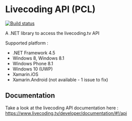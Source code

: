 # Livecoding API (PCL)

[![Build status](https://ci.appveyor.com/api/projects/status/4vkocg0u74gep51u?svg=true)](https://ci.appveyor.com/project/Odonno/livecoding-api-pcl)

A .NET library to access the livecoding.tv API

Supported platform :

- .NET Framework 4.5
- Windows 8, Windows 8.1
- Windows Phone 8.1
- Windows 10 (UWP)
- Xamarin.iOS
- Xamarin.Android (not available - 1 issue to fix)

## Documentation

Take a look at the livecoding API documentation here : https://www.livecoding.tv/developer/documentation/#!/api
